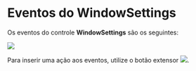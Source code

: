 # Eventos do WindowSettings

Os eventos do controle **WindowSettings** são os seguintes:

![](http://www.gvinci.com.br/manual/eventoswindsetgv5.zoom80.png)

Para inserir uma ação aos eventos, utilize o botão extensor ![](http://www.gvinci.com.br/manual/extensor-botao.png).

